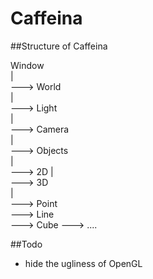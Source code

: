 # Caffeina  
##Structure of Caffeina  
   
Window   
  |   
  ---> World  
       |  
       ---> Light  
       |  
       ---> Camera  
       |  
       ---> Objects  
               |  
               ---> 2D
               |  
               ---> 3D   
                     |  
                     ---> Point  
                     ---> Line  
                     ---> Cube
                     ---> ....  
                       

##Todo
- hide the ugliness of OpenGL
